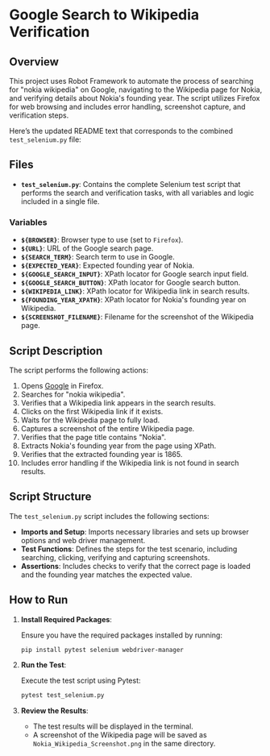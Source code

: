 # Google Search to Wikipedia Verification

## Overview

This project uses Robot Framework to automate the process of searching for "nokia wikipedia" on Google, navigating to the Wikipedia page for Nokia, and verifying details about Nokia's founding year. The script utilizes Firefox for web browsing and includes error handling, screenshot capture, and verification steps.

Here’s the updated README text that corresponds to the combined `test_selenium.py` file:

## Files

- **`test_selenium.py`**: Contains the complete Selenium test script that performs the search and verification tasks, with all variables and logic included in a single file.

### Variables

- **`${BROWSER}`**: Browser type to use (set to `Firefox`).
- **`${URL}`**: URL of the Google search page.
- **`${SEARCH_TERM}`**: Search term to use in Google.
- **`${EXPECTED_YEAR}`**: Expected founding year of Nokia.
- **`${GOOGLE_SEARCH_INPUT}`**: XPath locator for Google search input field.
- **`${GOOGLE_SEARCH_BUTTON}`**: XPath locator for Google search button.
- **`${WIKIPEDIA_LINK}`**: XPath locator for Wikipedia link in search results.
- **`${FOUNDING_YEAR_XPATH}`**: XPath locator for Nokia's founding year on Wikipedia.
- **`${SCREENSHOT_FILENAME}`**: Filename for the screenshot of the Wikipedia page.

## Script Description

The script performs the following actions:

1. Opens [Google](https://www.google.com/) in Firefox.
2. Searches for "nokia wikipedia".
3. Verifies that a Wikipedia link appears in the search results.
4. Clicks on the first Wikipedia link if it exists.
5. Waits for the Wikipedia page to fully load.
6. Captures a screenshot of the entire Wikipedia page.
7. Verifies that the page title contains "Nokia".
8. Extracts Nokia's founding year from the page using XPath.
9. Verifies that the extracted founding year is 1865.
10. Includes error handling if the Wikipedia link is not found in search results.

## Script Structure

The `test_selenium.py` script includes the following sections:

- **Imports and Setup**: Imports necessary libraries and sets up browser options and web driver management.
- **Test Functions**: Defines the steps for the test scenario, including searching, clicking, verifying and capturing screenshots.
- **Assertions**: Includes checks to verify that the correct page is loaded and the founding year matches the expected value.

## How to Run

1. **Install Required Packages**:

   Ensure you have the required packages installed by running:

   ```bash
   pip install pytest selenium webdriver-manager
   ```

2. **Run the Test**:

   Execute the test script using Pytest:

   ```bash
   pytest test_selenium.py
   ```

3. **Review the Results**:

   - The test results will be displayed in the terminal.
   - A screenshot of the Wikipedia page will be saved as `Nokia_Wikipedia_Screenshot.png` in the same directory.
